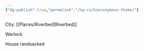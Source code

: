 ```yaml
---
{"dg-publish":true,"permalink":"/np-cs/hieronymous-thoke/"}
---
```


City: [[Places/Riverbed\|Riverbed]]

Warlock

House randsacked